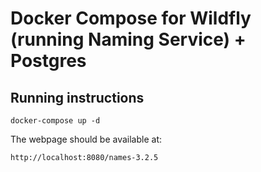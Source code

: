 # Docker Compose for Wildfly (running Naming Service) + Postgres

## Running instructions

	docker-compose up -d

The webpage should be available at:

	http://localhost:8080/names-3.2.5
